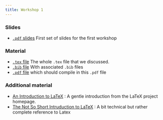 ```yaml
---
title: Workshop 1
---
```


### Slides

* [`.pdf` slides](../slides/01-intro.pdf) First set of slides for the first workshop

### Material 

* [`.tex` file](../New_Cool_Project/Output/Paper/Temp.tex) The whole `.tex` file that we discussed. 
* [`.bib` file](../New_Cool_Project/Output/Paper/Temp.bib) With associated `.bib` files
* [`.pdf` file](../New_Cool_Project/Output/Paper/Temp.pdf) which should compile in this `.pdf` file 

### Additional material

* [An Introduction to LaTeX](http://latex-project.org/intro.html) : A gentle introduction from the LaTeX project homepage.
* [The Not So Short Intruduction to LaTeX](https://tobi.oetiker.ch/lshort/lshort.pdf) : A bit technical but rather complete reference to Latex

